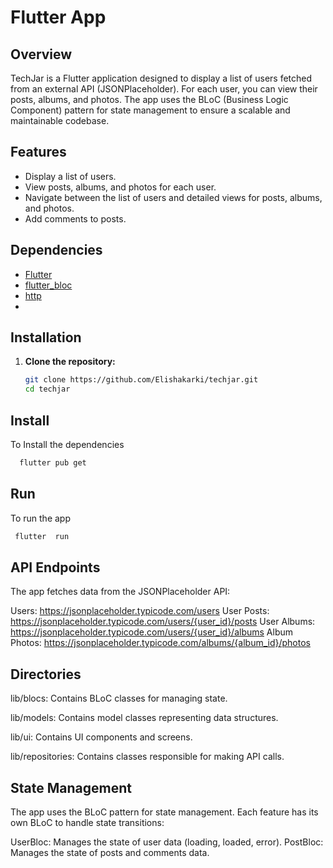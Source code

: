 
#  Flutter App  

## Overview

TechJar is a Flutter application designed to display a list of users fetched from an external API (JSONPlaceholder). For each user, you can view their posts, albums, and photos. The app uses the BLoC (Business Logic Component) pattern for state management to ensure a scalable and maintainable codebase.

## Features

- Display a list of users.
- View posts, albums, and photos for each user.
- Navigate between the list of users and detailed views for posts, albums, and photos.
- Add comments to posts.

## Dependencies

- [Flutter](https://flutter.dev)
- [flutter_bloc](https://pub.dev/packages/flutter_bloc)
- [http](https://pub.dev/packages/http)
- 
## Installation

1. **Clone the repository:**
   ```sh
   git clone https://github.com/Elishakarki/techjar.git
   cd techjar

## Install

To  Install the dependencies

```bash
  flutter pub get

```

## Run
 To run the app
 ```bash
  flutter  run
```

## API Endpoints
The app fetches data from the JSONPlaceholder API:

Users: https://jsonplaceholder.typicode.com/users
User Posts: https://jsonplaceholder.typicode.com/users/{user_id}/posts
User Albums: https://jsonplaceholder.typicode.com/users/{user_id}/albums
Album Photos: https://jsonplaceholder.typicode.com/albums/{album_id}/photos


## Directories
lib/blocs: Contains BLoC classes for managing state.

lib/models: Contains model classes representing data structures.

lib/ui: Contains UI components and screens.

lib/repositories: Contains classes responsible for making API calls.


## State Management
The app uses the BLoC pattern for state management. Each feature has its own BLoC to handle state transitions:

UserBloc: Manages the state of user data (loading, loaded, error).
PostBloc: Manages the state of posts and comments data.